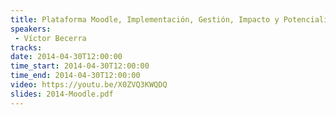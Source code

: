```yaml
---
title: Plataforma Moodle, Implementación, Gestión, Impacto y Potencialidades en la Nube
speakers:
 - Víctor Becerra
tracks:
date: 2014-04-30T12:00:00
time_start: 2014-04-30T12:00:00
time_end: 2014-04-30T12:00:00
video: https://youtu.be/X0ZVQ3KWQDQ
slides: 2014-Moodle.pdf
---
```


